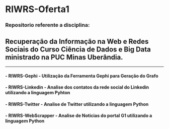 # RIWRS-Oferta1
### Repositorio referente a  disciplina:
## Recuperação da Informação na Web e Redes Sociais do Curso Ciência de Dados e Big Data ministrado na PUC Minas Uberândia.

<hr>

#### - RIWRS-Gephi - Utilização da Ferramenta Gephi para Geração do Grafo
#### - RIWRS-Linkedin - Analise dos contatos da rede social do Linkedin utilizando a linguagem Pyhton
#### - RIWRS-Twitter - Analise de Twitter utilizando a linguagem Python
#### - RIWRS-WebScrapper - Analise de Noticias do portal G1 utilizando a linguagem Python
